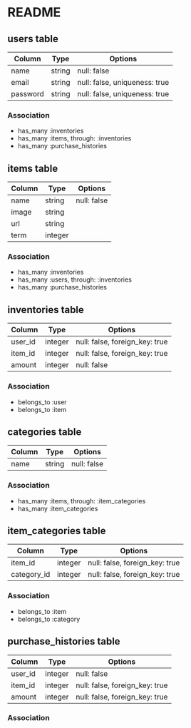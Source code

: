 # README

## users table

|Column|Type|Options|
|------|----|-------|
|name|string|null: false|
|email|string|null: false, uniqueness: true|
|password|string|null: false, uniqueness: true|

### Association

- has_many :inventories
- has_many :items, through: :inventories
- has_many :purchase_histories

## items table

|Column|Type|Options|
|------|----|-------|
|name|string|null: false|
|image|string||
|url|string||
|term|integer||

### Association

- has_many :inventories
- has_many :users, through: :inventories
- has_many :purchase_histories

## inventories table

|Column|Type|Options|
|------|----|-------|
|user_id|integer|null: false, foreign_key: true|
|item_id|integer|null: false, foreign_key: true|
|amount|integer|null: false|

### Association

- belongs_to :user
- belongs_to :item

## categories table

|Column|Type|Options|
|------|----|-------|
|name|string|null: false|

### Association

- has_many :items, through: :item_categories
- has_many :item_categories

## item_categories table

|Column|Type|Options|
|------|----|-------|
|item_id|integer|null: false, foreign_key: true|
|category_id|integer|null: false, foreign_key: true|

### Association

- belongs_to :item
- belongs_to :category

## purchase_histories table

|Column|Type|Options|
|------|----|-------|
|user_id|integer|null: false|
|item_id|integer|null: false, foreign_key: true|
|amount|integer|null: false, foreign_key: true|

### Association


